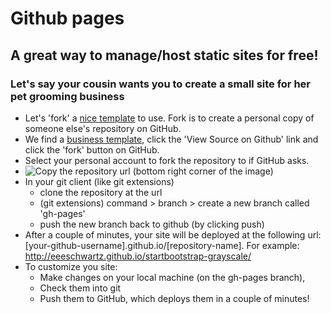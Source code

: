 # Github pages
## A great way to manage/host static sites for free!

### Let's say your cousin wants you to create a small site for her pet grooming business

* Let's 'fork' a [nice template](http://startbootstrap.com/template-categories/all/) to use. Fork is to create a personal copy of someone else's repository on GitHub.
* We find a [business template](http://startbootstrap.com/template-overviews/modern-business/), click the 'View Source on Github' link and click the 'fork' button on GitHub.
* Select your personal account to fork the repository to if GitHub asks.
* ![Copy the repository url (bottom right corner of the image)](https://www.dropbox.com/s/85qp4k1x8ho7vxn/Screenshot%202015-02-04%2016.35.18.png?dl=0)
* In your git client (like git extensions)
  * clone the repository at the url
  * (git extensions) command > branch > create a new branch called 'gh-pages'
  * push the new branch back to github (by clicking push)
* After a couple of minutes, your site will be deployed at the following url: [your-github-username].github.io/[repository-name]. For example: http://eeeschwartz.github.io/startbootstrap-grayscale/
* To customize you site:
  * Make changes on your local machine (on the gh-pages branch), 
  * Check them into git
  * Push them to GitHub, which deploys them in a couple of minutes!






